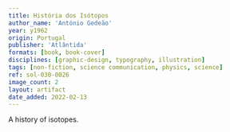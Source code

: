 ```yaml
---
title: História dos Isótopos
author_name: 'António Gedeão'
year: y1962
origin: Portugal
publisher: 'Atlântida'
formats: [book, book-cover]
disciplines: [graphic-design, typography, illustration]
tags: [non-fiction, science communication, physics, science]
ref: sol-030-0026
image_count: 2
layout: artifact
date_added: 2022-02-13
---
```

A history of isotopes.
